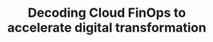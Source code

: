---
title: Decoding Cloud FinOps to accelerate digital transformation
description: Learn how FinOps-focused principles and outcomes can support digital transformation initiatives.
date-added: Dec 2022
type: Article
source: Partner Contribution
label: 
  External
link: https://cloud.google.com/blog/topics/cloud-first/decoding-cloud-finops
cloud-provider: 
framework-capabilities:
permalink: /resources/not-here/
weight: 30
listing: true
---